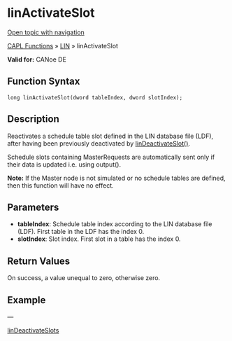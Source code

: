 # linActivateSlot

[Open topic with navigation](../../../../../CANoeDEFamily.htm#Topics/CAPLFunctions/LIN/Functions/CAPLfunctionLINActivateSlot.md)

[CAPL Functions](../../CAPLfunctions.md) » [LIN](../CAPLfunctionsLINOverview.md) » linActivateSlot

**Valid for:** CANoe DE

## Function Syntax

```
long linActivateSlot(dword tableIndex, dword slotIndex);
```

## Description

Reactivates a schedule table slot defined in the LIN database file (LDF), after having been previously deactivated by [linDeactivateSlot()](CAPLfunctionLINDeactivateSlot.md).

Schedule slots containing MasterRequests are automatically sent only if their data is updated i.e. using output().

**Note:** If the Master node is not simulated or no schedule tables are defined, then this function will have no effect.

## Parameters

- **tableIndex**: Schedule table index according to the LIN database file (LDF). First table in the LDF has the index 0.
- **slotIndex**: Slot index. First slot in a table has the index 0.

## Return Values

On success, a value unequal to zero, otherwise zero.

## Example

—

[linDeactivateSlots](CAPLfunctionLINDeactivateSlot.md)
